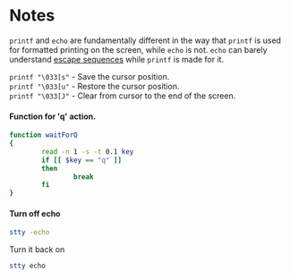 # Notes

`printf` and `echo` are fundamentally different in the way that `printf` is used for formatted printing on the screen, while `echo` is not. `echo` can barely understand [escape sequences](https://en.wikipedia.org/wiki/ANSI_escape_code) while `printf` is made for it.

`printf "\033[s"` - Save the cursor position. </br>
`printf "\033[u"` - Restore the cursor position.  </br>
`printf "\033[J"` - Clear from cursor to the end of the screen.  </br>

#### Function for 'q' action.
``` bash
function waitForQ
{
        read -n 1 -s -t 0.1 key
        if [[ $key == "q" ]]
        then
                break
        fi
}
```

#### Turn off echo
``` bash
stty -echo
```
Turn it back on
``` bash
stty echo
```